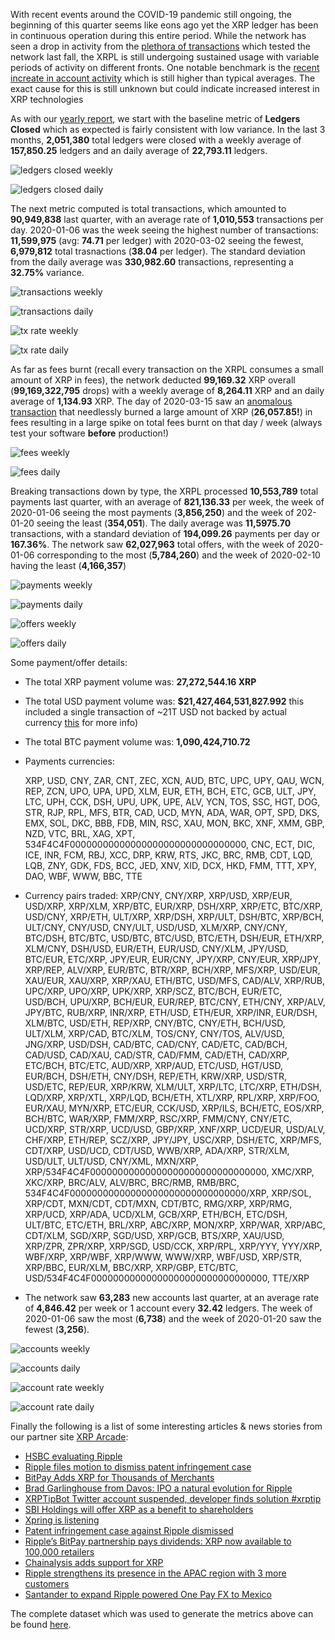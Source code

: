 With recent events around the COVID-19 pandemic still ongoing, the beginning of this quarter seems like eons ago yet the XRP ledger has been in continuous operation during this entire period. While the network has seen a drop in activity from the [plethora of transactions](https://twitter.com/DevNullProd/status/1200463431431839744) which tested the network last fall, the XRPL is still undergoing sustained usage with variable periods of activity on different fronts. One notable benchmark is the [recent increate in account activity](https://twitter.com/DevNullProd/status/1242193606066057216) which is still higher than typical averages. The exact cause for this is still unknown but could indicate increased interest in XRP technologies

As with our [yearly report](/post/2019-in-xrp.html), we start with the baseline metric of **Ledgers Closed** which as expected is fairly consistent with low variance. In the last 3 months, **2,051,380** total ledgers were closed with a weekly average of **157,850.25** ledgers and an daily average of **22,793.11** ledgers.

![ledgers closed weekly](@/assets/posts/xrp-2020-quarter-1/ledgers.closed.weekly.png)

![ledgers closed daily](@/assets/posts/xrp-2020-quarter-1/ledgers.closed.daily.png)

The next metric computed is total transactions, which amounted to **90,949,838** last quarter, with an average rate of **1,010,553** transactions per day. 2020-01-06 was the week seeing the highest number of transactions: **11,599,975** (avg: **74.71** per ledger) with 2020-03-02 seeing the fewest, **6,979,812** total trasnactions (**38.04** per ledger). The standard deviation from the daily average was **330,982.60** transactions, representing a **32.75%** variance.

![transactions weekly](@/assets/posts/xrp-2020-quarter-1/transactions.weekly.png)

![transactions daily](@/assets/posts/xrp-2020-quarter-1/transactions.daily.png)

![tx rate weekly](@/assets/posts/xrp-2020-quarter-1/tx.rate.weekly.png)

![tx rate daily](@/assets/posts/xrp-2020-quarter-1/tx.rate.daily.png)

As far as fees burnt (recall every transaction on the XRPL consumes a small amount of XRP in fees), the network deducted **99,169.32** XRP overall (**99,169,322,795** drops) with a weekly average of **8,264.11** XRP and an daily average of **1,134.93** XRP. The day of 2020-03-15 saw an [anomalous transaction](https://xrp1ntel.com/tx/AA7FC77B19391C7D6FDEF49ACA4594E7F36CE6B7E943793ECC6B160396AE1714) that needlessly burned a large amount of XRP (**26,057.85!**) in fees resulting in a large spike on total fees burnt on that day / week (always test your software **before** production!)

![fees weekly](@/assets/posts/xrp-2020-quarter-1/fees.weekly.png)

![fees daily](@/assets/posts/xrp-2020-quarter-1/fees.daily.png)

Breaking transactions down by type, the XRPL processed **10,553,789** total payments last quarter, with an average of **821,136.33** per week, the week of 2020-01-06 seeing the most payments (**3,856,250**) and the week of 202-01-20 seeing the least (**354,051**). The daily average was **11,5975.70** transactions, with a standard deviation of **194,099.26** payments per day or **167.36%**. The network saw **62,027,963** total offers, with the week of 2020-01-06 corresponding to the most (**5,784,260**) and the week of 2020-02-10 having the least (**4,166,357**)

![payments weekly](@/assets/posts/xrp-2020-quarter-1/payments.weekly.png)

![payments daily](@/assets/posts/xrp-2020-quarter-1/payments.daily.png)

![offers weekly](@/assets/posts/xrp-2020-quarter-1/offers.weekly.png)

![offers daily](@/assets/posts/xrp-2020-quarter-1/offers.daily.png)

Some payment/offer details:

- The total XRP payment volume was: **27,272,544.16 XRP**
- The total USD payment volume was: **$21,427,464,531,827.992** this included a single transaction of ~21T USD not backed by actual currency [this](/post/xrpl-on-ious) for more info)
- The total BTC payment volume was: **1,090,424,710.72**
  
- Payments currencies:

  XRP, USD, CNY, ZAR, CNT, ZEC, XCN, AUD, BTC, UPC, UPY, QAU, WCN, REP, ZCN, UPO, UPA, UPD, XLM, EUR, ETH, BCH, ETC, GCB, ULT, JPY, LTC, UPH, CCK, DSH, UPU, UPK, UPE, ALV, YCN, TOS, SSC, HGT, DOG, STR, RJP, RPL, MFS, BTR, CAD, UCD, MYN, ADA, WAR, OPT, SPD, DKS, EMX, SOL, DKC, BBB, FDB, MIN, RSC, XAU, MON, BKC, XNF, XMM, GBP, NZD, VTC, BRL, XAG, XPT, 534F4C4F00000000000000000000000000000000, CNC, ECT, DIC, ICE, INR, FCM, RBJ, XCC, DRP, KRW, RTS, JKC, BRC, RMB, CDT, LQD, LQB, ZNY, GDK, FDS, BCC, JED, XNV, XID, DCX, HKD, FMM, TTT, XPY, DAO, WBF, WWW, BBC, TTE</pre>

- Currency pairs traded:
  XRP/CNY, CNY/XRP, XRP/USD, XRP/EUR, USD/XRP, XRP/XLM, XRP/BTC, EUR/XRP, DSH/XRP, XRP/ETC, BTC/XRP, USD/CNY, XRP/ETH, ULT/XRP, XRP/DSH, XRP/ULT, DSH/BTC, XRP/BCH, ULT/CNY, CNY/USD, CNY/ULT, USD/USD, XLM/XRP, CNY/CNY, BTC/DSH, BTC/BTC, USD/BTC, BTC/USD, BTC/ETH, DSH/EUR, ETH/XRP, XLM/CNY, DSH/USD, EUR/ETH, EUR/USD, CNY/XLM, JPY/USD, BTC/EUR, ETC/XRP, JPY/EUR, EUR/CNY, JPY/XRP, CNY/EUR, XRP/JPY, XRP/REP, ALV/XRP, EUR/BTC, BTR/XRP, BCH/XRP, MFS/XRP, USD/EUR, XAU/EUR, XAU/XRP, XRP/XAU, ETH/BTC, USD/MFS, CAD/ALV, XRP/RUB, UPC/XRP, UPO/XRP, UPK/XRP, XRP/SCZ, BTC/BCH, EUR/ETC, USD/BCH, UPU/XRP, BCH/EUR, EUR/REP, BTC/CNY, ETH/CNY, XRP/ALV, JPY/BTC, RUB/XRP, INR/XRP, ETH/USD, ETH/EUR, XRP/INR, EUR/DSH, XLM/BTC, USD/ETH, REP/XRP, CNY/BTC, CNY/ETH, BCH/USD, ULT/XLM, XRP/CAD, BTC/XLM, TOS/CNY, CNY/TOS, ALV/USD, JNG/XRP, USD/DSH, CAD/BTC, CAD/CNY, CAD/ETC, CAD/BCH, CAD/USD, CAD/XAU, CAD/STR, CAD/FMM, CAD/ETH, CAD/XRP, ETC/BCH, BTC/ETC, AUD/XRP, XRP/AUD, ETC/USD, HGT/USD, EUR/BCH, DSH/ETH, CNY/DSH, REP/ETH, KRW/XRP, USD/STR, USD/ETC, REP/EUR, XRP/KRW, XLM/ULT, XRP/LTC, LTC/XRP, ETH/DSH, LQD/XRP, XRP/XTL, XRP/LQD, BCH/ETH, XTL/XRP, RPL/XRP, XRP/FOO, EUR/XAU, MYN/XRP, ETC/EUR, CCK/USD, XRP/ILS, BCH/ETC, EOS/XRP, BCH/BTC, WAR/XRP, FMM/XRP, RSC/XRP, FMM/CNY, CNY/ETC, UCD/XRP, STR/XRP, UCD/USD, GBP/XRP, XNF/XRP, UCD/EUR, USD/ALV, CHF/XRP, ETH/REP, SCZ/XRP, JPY/JPY, USC/XRP, DSH/ETC, XRP/MFS, CDT/XRP, USD/UCD, CDT/USD, WWB/XRP, ADA/XRP, STR/XLM, USD/ULT, ULT/USD, CNY/XML, MXN/XRP, XRP/534F4C4F00000000000000000000000000000000, XMC/XRP, XKC/XRP, BRC/ALV, ALV/BRC, BRC/RMB, RMB/BRC, 534F4C4F00000000000000000000000000000000/XRP, XRP/SOL, XRP/CDT, MXN/CDT, CDT/MXN, CDT/BTC, RMG/XRP, XRP/RMG, XRP/UCD, XRP/ADA, UCD/XLM, GCB/XRP, ETH/BCH, ETC/DSH, ULT/BTC, ETC/ETH, BRL/XRP, ABC/XRP, MON/XRP, XRP/WAR, XRP/ABC, CDT/XLM, SGD/XRP, SGD/USD, XRP/GCB, BTS/XRP, XAU/USD, XRP/ZPR, ZPR/XRP, XRP/SGD, USD/CCK, XRP/RPL, XRP/YYY, YYY/XRP, WBF/XRP, XRP/WBF, XRP/WWW, WWW/XRP, WBF/USD, XRP/STR, XRP/BBC, EUR/XLM, BBC/XRP, XRP/GBP, ETC/BTC, USD/534F4C4F00000000000000000000000000000000, TTE/XRP

- The network saw **63,283** new accounts last quarter, at an average rate of **4,846.42** per week or 1 account every **32.42** ledgers. The week of 2020-01-06 saw the most (**6,738**) and the week of 2020-01-20 saw the fewest (**3,256**).

![accounts weekly](@/assets/posts/xrp-2020-quarter-1/accounts.weekly.png)

![accounts daily](@/assets/posts/xrp-2020-quarter-1/accounts.daily.png)

![account rate weekly](@/assets/posts/xrp-2020-quarter-1/account.rate.weekly.png)

![account rate daily](@/assets/posts/xrp-2020-quarter-1/account.rate.daily.png)

Finally the following is a list of some interesting articles &amp; news stories from our partner site [XRP Arcade](https://xrparcade.com/):

- [HSBC evaluating Ripple](https://www.xrparcade.com/news/hsbc-evaluating-ripple/)
- [Ripple files motion to dismiss patent infringement case](https://www.xrparcade.com/news/ripple-files-motion-to-dismiss-patent-infringement-case/)
- [BitPay Adds XRP for Thousands of Merchants</a>](https://www.xrparcade.com/news/bitpay-adds-xrp-for-thousands-of-merchants/)
- [Brad Garlinghouse from Davos: IPO a natural evolution for Ripple](https://www.xrparcade.com/news/brad-garlinghouse-from-davos-ipo-a-natural-evolution-for-ripple/)
- [XRPTipBot Twitter account suspended, developer finds solution #xrptip](https://www.xrparcade.com/news/xrptipbot-twitter-account-suspended-developer-finds-solution-xrptip/)
- [SBI Holdings will offer XRP as a benefit to shareholders](https://www.xrparcade.com/news/sbi-holdings-will-offer-xrp-as-a-benefit-to-shareholders/)
- [Xpring is listening](https://www.xrparcade.com/news/xpring-is-listening/)
- [Patent infringement case against Ripple dismissed](https://www.xrparcade.com/news/patent-infringement-case-dismissed/)
- [Ripple’s BitPay partnership pays dividends: XRP now available to 100,000 retailers](https://www.xrparcade.com/news/ripples-bitpay-partnership-pays-dividends-xrp-now-available-to-100000-retailers/)
- [Chainalysis adds support for XRP](https://www.xrparcade.com/news/chainalysis-adds-support-for-xrp/)
- [Ripple strengthens its presence in the APAC region with 3 more customers](https://www.xrparcade.com/news/ripple-strengthens-presence-in-apac-region-with-3-more-partners/)
- [Santander to expand Ripple powered One Pay FX to Mexico](https://www.xrparcade.com/news/santander-to-expand-ripple-powered-one-pay-fx-to-mexico/)

The complete dataset which was used to generate the metrics above can be found [here](/files/2020q1-xrp-stats.xlsx).
